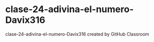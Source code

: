 # clase-24-adivina-el-numero-Davix316
clase-24-adivina-el-numero-Davix316 created by GitHub Classroom
